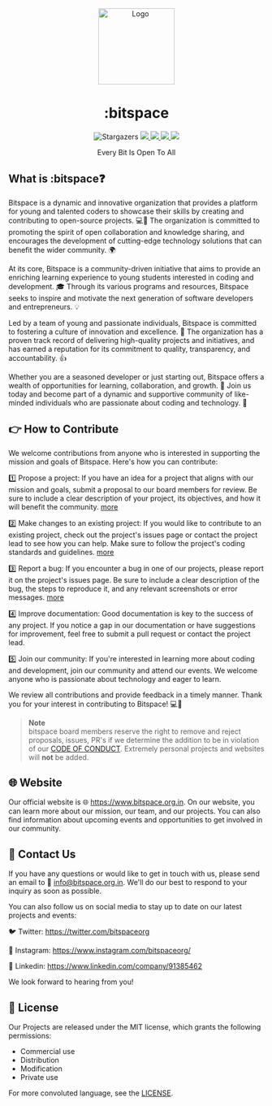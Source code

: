 <div align="center">
   <a href="https://www.bitspace.org.in"> <img src="https://github.com/bitspaceorg/.github/assets/119417646/577c8581-499e-4cbb-a2f8-e78c643204bc" width="150" alt="Logo"/>
    </a>
    <br/>
    <p><h1>:bitspace</h1></p>
    <p align="center">
<img alt="Stargazers" src="https://img.shields.io/github/stars/bitspaceorg?style=for-the-badge&logo=starship&color=C9CBFF&logoColor=D9E0EE&labelColor=302D41" />
<a href="https://www.linkedin.com/company/91385462">
<img src="https://img.shields.io/badge/LinkedIn-0077B5?style=for-the-badge&logo=linkedin&logoColor=white" />
</a>
<a href="https://twitter.com/bitspaceorg">
<img src="https://img.shields.io/badge/Twitter-1DA1F2?style=for-the-badge&logo=twitter&logoColor=white" />
</a>
<a href="https://discord.gg/">
<img src="https://img.shields.io/badge/Discord-7289DA?style=for-the-badge&logo=discord&logoColor=white" />
</a>
<a href="https://www.instagram.com/bitspaceorg">
<img src="https://img.shields.io/badge/Instagram-E4405F?style=for-the-badge&logo=instagram&logoColor=white" />
</a>

</p>
    <p>Every Bit Is Open To All</p>
</div>

## What is :bitspace❓️

Bitspace is a dynamic and innovative organization that provides a platform for young and talented coders to showcase their skills by creating and contributing to open-source projects. 💻🚀 The organization is committed to promoting the spirit of open collaboration and knowledge sharing, and encourages the development of cutting-edge technology solutions that can benefit the wider community. 🌍

At its core, Bitspace is a community-driven initiative that aims to provide an enriching learning experience to young students interested in coding and development. 🎓 Through its various programs and resources, Bitspace seeks to inspire and motivate the next generation of software developers and entrepreneurs. 💡

Led by a team of young and passionate individuals, Bitspace is committed to fostering a culture of innovation and excellence. 💪 The organization has a proven track record of delivering high-quality projects and initiatives, and has earned a reputation for its commitment to quality, transparency, and accountability. 👍

Whether you are a seasoned developer or just starting out, Bitspace offers a wealth of opportunities for learning, collaboration, and growth. 🌱 Join us today and become part of a dynamic and supportive community of like-minded individuals who are passionate about coding and technology. 🤗

## 👉 How to Contribute

We welcome contributions from anyone who is interested in supporting the mission and goals of Bitspace. Here's how you can contribute:

1️⃣ Propose a project: If you have an idea for a project that aligns with our mission and goals, submit a proposal to our board members for review. Be sure to include a clear description of your project, its objectives, and how it will benefit the community. [more](https://github.com/bitspaceorg/.github/blob/main/CONTRIBUTORS.md#proposal)

2️⃣ Make changes to an existing project: If you would like to contribute to an existing project, check out the project's issues page or contact the project lead to see how you can help. Make sure to follow the project's coding standards and guidelines. [more](https://github.com/bitspaceorg/.github/blob/main/CONTRIBUTORS.md#PR)

3️⃣ Report a bug: If you encounter a bug in one of our projects, please report it on the project's issues page. Be sure to include a clear description of the bug, the steps to reproduce it, and any relevant screenshots or error messages. [more](https://github.com/bitspaceorg/.github/blob/main/CONTRIBUTORS.md#issue)

4️⃣ Improve documentation: Good documentation is key to the success of any project. If you notice a gap in our documentation or have suggestions for improvement, feel free to submit a pull request or contact the project lead.

5️⃣ Join our community: If you're interested in learning more about coding and development, join our community and attend our events. We welcome anyone who is passionate about technology and eager to learn.

We review all contributions and provide feedback in a timely manner. Thank you for your interest in contributing to Bitspace! 💻🙌

> **Note** <br>
> bitspace board members reserve the right to remove and reject proposals, issues, PR's if we determine the addition to be in
> violation of our [CODE OF CONDUCT](https://github.com/bitspaceorg/.github/blob/main/CODEOFCONDUCT.md). Extremely
> personal projects and websites will **not** be added.
    
## 🌐 Website

Our official website is 🌐 https://www.bitspace.org.in. On our website, you can learn more about our mission, our team, and our projects. You can also find information about upcoming events and opportunities to get involved in our community.

## 📧 Contact Us

If you have any questions or would like to get in touch with us, please send an email to 📩 info@bitspace.org.in. We'll do our best to respond to your inquiry as soon as possible.

You can also follow us on social media to stay up to date on our latest projects and events:

🐦 Twitter: https://twitter.com/bitspaceorg

📸 Instagram: https://www.instagram.com/bitspaceorg/

📘 Linkedin:  https://www.linkedin.com/company/91385462

We look forward to hearing from you!

## 📜 License

Our Projects are released under the MIT license, which grants the following permissions:

- Commercial use
- Distribution
- Modification
- Private use

For more convoluted language, see the [LICENSE](https://github.com/bitspaceorg/.github/blob/main/LICENSE.md).

